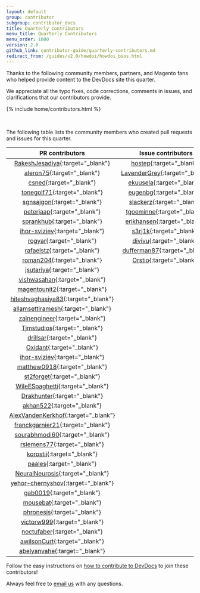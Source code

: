 ```yaml
---
layout: default
group: contributor
subgroup: contributor_docs
title: Quarterly Contributors
menu_title: Quarterly Contributors
menu_order: 1000
version: 2.0
github_link: contributor-guide/quarterly-contributors.md
redirect_from: /guides/v2.0/howdoi/howdoi_bios.html
---
```


Thanks to the following community members, partners, and Magento fans who helped provide content to the DevDocs site this quarter.

We appreciate all the typo fixes, code corrections, comments in issues, and clarifications that our contributors provide.

{% include home/contributors.html %}

<br/>

The following table lists the community members who created pull requests and issues for this quarter.

PR contributors|Issue contributors
:-----:|:-----:
[RakeshJesadiya](https://github.com/RakeshJesadiya){:target="\_blank"}|[hostep](https://github.com/hostep){:target="\_blank"}
[aleron75](https://github.com/aleron75){:target="\_blank"}|[LavenderGrey](https://github.com/LavenderGrey){:target="\_blank"}
[csned](https://github.com/csned){:target="\_blank"}|[ekuusela](https://github.com/ekuusela){:target="\_blank"}
[tonegolf71](https://github.com/tonegolf71){:target="\_blank"}|[eugenbg](https://github.com/eugenbg){:target="\_blank"}
[sgnsajgon](https://github.com/sgnsajgon){:target="\_blank"}|[slackerz](https://github.com/slackerz){:target="\_blank"}
[peterjaap](https://github.com/peterjaap){:target="\_blank"}|[tgoeminne](https://github.com/tgoeminne){:target="\_blank"}
[sprankhub](https://github.com/sprankhub){:target="\_blank"}|[erikhansen](https://github.com/erikhansen){:target="\_blank"}
[ihor-sviziev](https://github.com/ihor-sviziev){:target="\_blank"}|[s3rj1k](https://github.com/s3rj1k){:target="\_blank"}
[rogyar](https://github.com/rogyar){:target="\_blank"}|[divivu](https://github.com/divivu){:target="\_blank"}
[rafaelstz](https://github.com/rafaelstz){:target="\_blank"}|[dufferman87](https://github.com/dufferman87){:target="\_blank"}
[roman204](https://github.com/roman204){:target="\_blank"}  |[Orstio](https://github.com/Orstio){:target="\_blank"}
 |[jsutariya](https://github.com/jsutariya){:target="\_blank"}
 |[vishwasahan](https://github.com/vishwasahan){:target="\_blank"}
 |[magentounit2](https://github.com/magentounit2){:target="\_blank"}
 |[hiteshvaghasiya83](https://github.com/hiteshvaghasiya83){:target="\_blank"}
 |[allamsettiramesh](https://github.com/allamsettiramesh){:target="\_blank"}
 |[zainengineer](https://github.com/zainengineer){:target="\_blank"}
 |[Tjmstudios](https://github.com/Tjmstudios){:target="\_blank"}
 |[drillsar](https://github.com/drillsar){:target="\_blank"}
 |[Oxidant](https://github.com/Oxidant){:target="\_blank"}
 |[ihor-sviziev](https://github.com/ihor-sviziev){:target="\_blank"}
 |[matthew0918](https://github.com/matthew0918){:target="\_blank"}
 |[st2forget](https://github.com/st2forget){:target="\_blank"}
 |[WileESpaghetti](https://github.com/WileESpaghetti){:target="\_blank"}
 |[Drakhunter](https://github.com/Drakhunter){:target="\_blank"}
 |[akhan522](https://github.com/akhan522){:target="\_blank"}
 |[AlexVandenKerkhof](https://github.com/AlexVandenKerkhof){:target="\_blank"}
 |[franckgarnier21](https://github.com/franckgarnier21){:target="\_blank"}
 |[sourabhmodi60](https://github.com/sourabhmodi60){:target="\_blank"}
 |[rsiemens77](https://github.com/rsiemens77){:target="\_blank"}
 |[korostii](https://github.com/korostii){:target="\_blank"}
 |[paales](https://github.com/paales){:target="\_blank"}
 |[NeuralNeurosis](https://github.com/NeuralNeurosis){:target="\_blank"}
 |[yehor-chernyshov](https://github.com/yehor-chernyshov){:target="\_blank"}
 |[gab0019](https://github.com/gab0019){:target="\_blank"}
 |[mousebat](https://github.com/mousebat){:target="\_blank"}
 |[phronesis](https://github.com/phronesis){:target="\_blank"}
 |[victorw999](https://github.com/victorw999){:target="\_blank"}
 |[noctufaber](https://github.com/noctufaber){:target="\_blank"}
 |[awilsonCurt](https://github.com/awilsonCurt){:target="\_blank"}
 |[abelyanvahe](https://github.com/abelyanvahe){:target="\_blank"}

Follow the easy instructions on [how to contribute to DevDocs][0] to join these contributors!

Always feel free to [email us][1] with any questions.


[0]: {{page.baseurl}}contributor-guide/contributing_docs.html
[1]: mailto:DL-Magento-Doc-Feedback@magento.com
